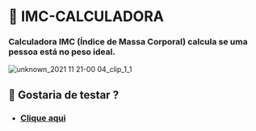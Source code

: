 # 🔬 IMC-CALCULADORA

### Calculadora IMC (Índice de Massa Corporal) calcula se uma pessoa está no peso ideal.


![unknown_2021 11 21-00 04_clip_1_1](https://user-images.githubusercontent.com/78637454/142748001-04b498b6-6f49-40b2-af99-7b8b15ed2f33.gif)


## 🚀 Gostaria de testar ?

- ### [Clique aqui](https://victorn7.github.io/IMC-CALCULADORA/)
